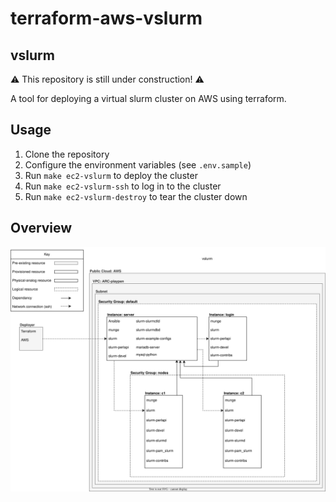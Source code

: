 # terraform-aws-vslurm

## vslurm

⚠️ This repository is still under construction! ⚠️

A tool for deploying a virtual slurm cluster on AWS using terraform.

## Usage

1. Clone the repository
2. Configure the environment variables (see `.env.sample`)
3. Run `make ec2-vslurm` to deploy the cluster
4. Run `make ec2-vslurm-ssh` to log in to the cluster
5. Run `make ec2-vslurm-destroy` to tear the cluster down

## Overview

![vslurm diagram](diagrams/terraform-aws-vslurm.drawio.svg)
